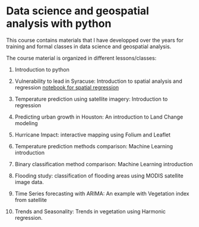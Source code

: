 # Data science and geospatial analysis with python
This course contains materials that I have developped over the years for training and formal classes in data science and geospatial analysis. 

The course material is organized in different lessons/classes:

1. Introduction to python 

2. Vulnerability to lead in Syracuse: Introduction to spatial analysis and regression 
[notebook for spatial regression](https://github.com/bparment1/data_science_and_geospatial_analysis_with_python/blob/master/exercise2_spatial_analyses_and_regression_Syracuse.ipynb)

3. Temperature prediction using satellite imagery: Introduction to regression  

4. Predicting urban growth in Houston: An introduction to Land Change modeling

5. Hurricane Impact: interactive mapping using Folium and Leaflet

6. Temperature prediction methods comparison: Machine Learning introduction  

7. Binary classification method comparison: Machine Learning introduction

8. Flooding study: classification of flooding areas using MODIS satellite image data. 

9. Time Series forecasting with ARIMA: An example with Vegetation index from satellite

10. Trends and Seasonality: Trends in vegetation using Harmonic regression.
